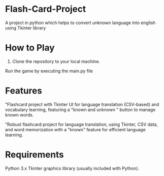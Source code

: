 # Flash-Card-Project
A project in python which helps to convert unknown language into english using Tkinter library

# How to Play

1. Clone the repository to your local machine.

  Run the game by executing the main.py file

# Features

"Flashcard project with Tkinter UI for language translation (CSV-based) and vocabulary learning, featuring a "known and unknown " button to manage known words.

"Robust flashcard project for language translation, using Tkinter, CSV data, and word memorization with a "known" feature for efficient language learning.
# Requirements

Python 3.x
Tkinter graphics library (usually included with Python).

